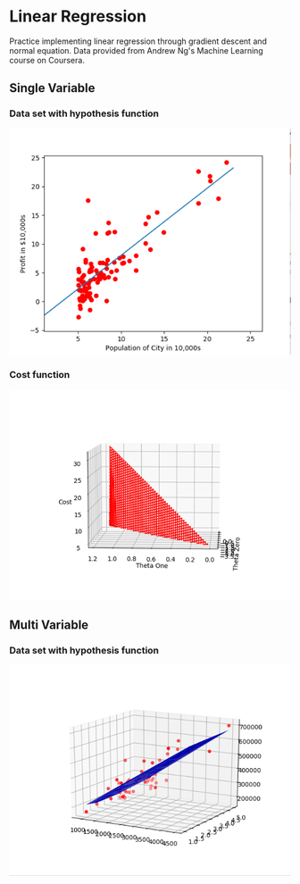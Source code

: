 # Linear Regression

Practice implementing linear regression through gradient descent and normal equation. Data provided from Andrew Ng's Machine Learning course on Coursera.

## Single Variable

### Data set with hypothesis function
![Single Variable Graph](plot_graphs/single_var_graph.png)

### Cost function

![Cost Function Graph](plot_graphs/single_var_cost.png)


## Multi Variable

### Data set with hypothesis function

![Multi Variable Graph](plot_graphs/mult_var_graph.png)
